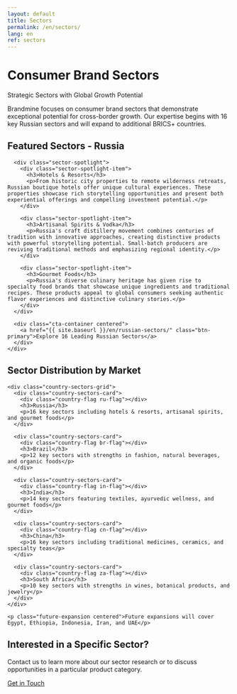 ```yaml
---
layout: default
title: Sectors
permalink: /en/sectors/
lang: en
ref: sectors
---
```


<!-- Hero Panel -->
<div class="full-width-panel hero-panel">
  <div class="panel-content centered">
    <h1>Consumer Brand Sectors</h1>
    <p class="hero-subtitle">Strategic Sectors with Global Growth Potential</p>
  </div>
</div>

<!-- Introduction Panel -->
<div class="full-width-panel light-panel">
  <div class="panel-content">
    <p class="lead-text">Brandmine focuses on consumer brand sectors that demonstrate exceptional potential for cross-border growth. Our expertise begins with 16 key Russian sectors and will expand to additional BRICS+ countries.</p>
  </div>
</div>

<!-- Featured Sectors Panel -->
<div class="full-width-panel solution-panel">
  <div class="panel-content">
    <div class="content-card">
      <h2>Featured Sectors - Russia</h2>
      
      <div class="sector-spotlight">
        <div class="sector-spotlight-item">
          <h3>Hotels & Resorts</h3>
          <p>From historic city properties to remote wilderness retreats, Russian boutique hotels offer unique cultural experiences. These properties showcase rich storytelling opportunities and present both experiential offerings and compelling investment potential.</p>
        </div>
        
        <div class="sector-spotlight-item">
          <h3>Artisanal Spirits & Vodka</h3>
          <p>Russia's craft distillery movement combines centuries of tradition with innovative approaches, creating distinctive products with powerful storytelling potential. Small-batch producers are reviving traditional methods and emphasizing regional identity.</p>
        </div>
        
        <div class="sector-spotlight-item">
          <h3>Gourmet Foods</h3>
          <p>Russia's diverse culinary heritage has given rise to specialty food brands that showcase unique ingredients and traditional recipes. These products appeal to global consumers seeking authentic flavor experiences and distinctive culinary stories.</p>
        </div>
      </div>
      
      <div class="cta-container centered">
        <a href="{{ site.baseurl }}/en/russian-sectors/" class="btn-primary">Explore 16 Leading Russian Sectors</a>
      </div>
    </div>
  </div>
</div>

<!-- Country Distribution Panel -->
<div class="full-width-panel light-panel">
  <div class="panel-content">
    <h2>Sector Distribution by Market</h2>
    
    <div class="country-sectors-grid">
      <div class="country-sectors-card">
        <div class="country-flag ru-flag"></div>
        <h3>Russia</h3>
        <p>16 key sectors including hotels & resorts, artisanal spirits, and gourmet foods</p>
      </div>
      
      <div class="country-sectors-card">
        <div class="country-flag br-flag"></div>
        <h3>Brazil</h3>
        <p>12 key sectors with strengths in fashion, natural beverages, and organic foods</p>
      </div>
      
      <div class="country-sectors-card">
        <div class="country-flag in-flag"></div>
        <h3>India</h3>
        <p>14 key sectors featuring textiles, ayurvedic wellness, and gourmet foods</p>
      </div>
      
      <div class="country-sectors-card">
        <div class="country-flag cn-flag"></div>
        <h3>China</h3>
        <p>16 key sectors including traditional medicines, ceramics, and specialty teas</p>
      </div>
      
      <div class="country-sectors-card">
        <div class="country-flag za-flag"></div>
        <h3>South Africa</h3>
        <p>10 key sectors with strengths in wines, botanical products, and jewelry</p>
      </div>
    </div>
    
    <p class="future-expansion centered">Future expansions will cover Egypt, Ethiopia, Indonesia, Iran, and UAE</p>
  </div>
</div>

<!-- Contact CTA Panel -->
<div class="full-width-panel cta-panel">
  <div class="panel-content centered">
    <h2>Interested in a Specific Sector?</h2>
    <p>Contact us to learn more about our sector research or to discuss opportunities in a particular product category.</p>
    <a href="{{ site.baseurl }}/{{ page.lang }}/about/#contact" class="btn-secondary">Get in Touch</a>
  </div>
</div>